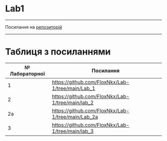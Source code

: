 # Lab1
---

Посилання на [репозиторій](https://github.com/FloxNkx/Lab-1)

---
# Таблиця з посиланнями
|№ Лабораторної|Посилання|
|---|---|
|  1  | https://github.com/FloxNkx/Lab-1/tree/main/Lab_1 |
|  2 | https://github.com/FloxNkx/Lab-1/tree/main/lab_2 |
|  2a | https://github.com/FloxNkx/Lab-1/tree/main/Lab_2a |
|  3 | https://github.com/FloxNkx/Lab-1/tree/main/lab_3 |